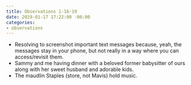 ```yaml
---
title: Observations 1-16-19
date: 2019-01-17 17:22:00 -06:00
categories:
- observations
---
```


- Resolving to screenshot important text messages because, yeah, the messages stay in your phone, but not really in a way where you can access/revisit them.
- Sammy and me having dinner with a beloved former babysitter of ours along with her sweet husband and adorable kids.
- The maudlin Staples (store, not Mavis) hold music.